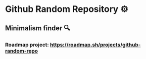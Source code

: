 # Github Random Repository ⚙️
## Minimalism finder 🔍


### Roadmap project: https://roadmap.sh/projects/github-random-repo
